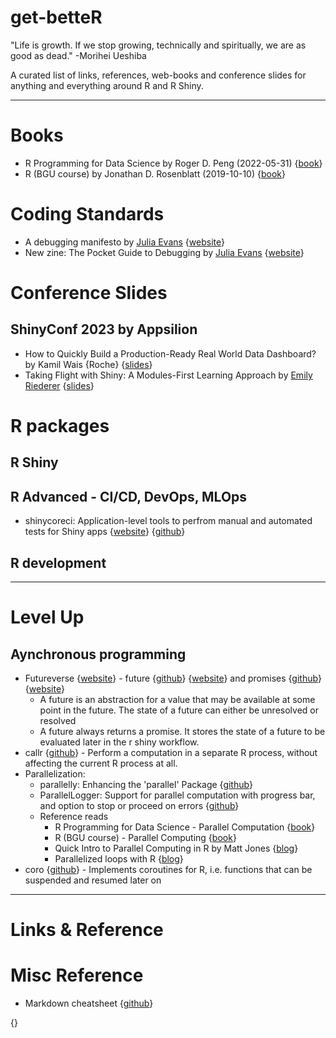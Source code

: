 # get-betteR
"Life is growth. If we stop growing, technically and spiritually, we are as good as dead."  -Morihei Ueshiba

A curated list of links, references, web-books and conference slides for anything and everything around R and R Shiny. 

---

# Books

- R Programming for Data Science by Roger D. Peng (2022-05-31) {[book](https://bookdown.org/rdpeng/rprogdatascience/)}
- R (BGU course) by Jonathan D. Rosenblatt (2019-10-10) {[book](https://www.john-ros.com/Rcourse/)}


# Coding Standards

- A debugging manifesto by [Julia Evans](https://github.com/jvns) {[website](https://jvns.ca/blog/2022/12/08/a-debugging-manifesto/)}
- New zine: The Pocket Guide to Debugging by [Julia Evans](https://github.com/jvns) {[website](https://jvns.ca/blog/2022/12/21/new-zine--the-pocket-guide-to-debugging/)}


# Conference Slides

## ShinyConf 2023 by Appsilion

- How to Quickly Build a Production-Ready Real World Data Dashboard? by Kamil Wais {Roche} {[slides](https://drive.google.com/file/d/1K4gMi4jNhquR4qZM-CIOfzUGMUkFOcGS/view)}
- Taking Flight with Shiny: A Modules-First Learning Approach by [Emily Riederer](https://github.com/emilyriederer) {[slides](https://docs.google.com/presentation/d/1mCnBpClhIV82z4PnfdsfDTii9g2O5uspXVI2R3hw6C8/edit#slide=id.g205314064bf_0_52)}


# R packages

## R Shiny

## R Advanced - CI/CD, DevOps, MLOps

- shinycoreci: Application-level tools to perfrom manual and automated tests for Shiny apps {[website](https://rstudio.github.io/shinycoreci/)} {[github](https://github.com/rstudio/shinycoreci)}

## R development




---

# Level Up

## Aynchronous programming

- Futureverse {[website](https://www.futureverse.org/)} - future {[github](https://github.com/HenrikBengtsson/future)} {[website](https://future.futureverse.org/)} and promises {[github](https://github.com/rstudio/promises/)} {[website](https://rstudio.github.io/promises/)}
  - A future is an abstraction for a value that may be available at some point in the future. The state of a future can either be unresolved or resolved
  - A future always returns a promise. It stores the state of a future to be evaluated later in the r shiny workflow.  
- callr {[github](https://github.com/r-lib/callr)} - Perform a computation in a separate R process, without affecting the current R process at all.
- Parallelization: 
  - parallelly: Enhancing the 'parallel' Package {[github](https://github.com/HenrikBengtsson/parallelly)}
  - ParallelLogger: Support for parallel computation with progress bar, and option to stop or proceed on errors {[github](https://github.com/OHDSI/ParallelLogger)}
  - Reference reads 
    - R Programming for Data Science - Parallel Computation {[book](https://bookdown.org/rdpeng/rprogdatascience/parallel-computation.html)}
    - R (BGU course) - Parallel Computing {[book](https://www.john-ros.com/Rcourse/parallel.html)}
    - Quick Intro to Parallel Computing in R by Matt Jones {[blog](https://nceas.github.io/oss-lessons/parallel-computing-in-r/parallel-computing-in-r.html)}
    - Parallelized loops with R {[blog](https://www.blasbenito.com/post/02_parallelizing_loops_with_r/)}
- coro {[github](https://github.com/r-lib/coro)} - Implements coroutines for R, i.e. functions that can be suspended and resumed later on


---

# Links & Reference


# Misc Reference

- Markdown cheatsheet {[github](https://github.com/adam-p/markdown-here/wiki/Markdown-Cheatsheet#hr)}


{[]()}
